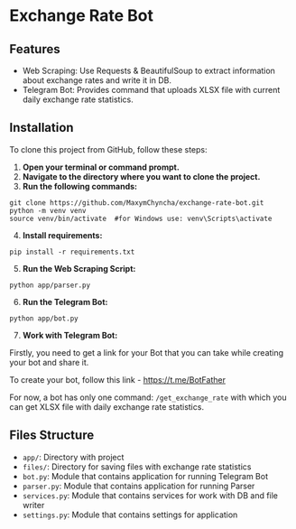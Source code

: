 # Exchange Rate Bot

## Features
- Web Scraping: Use Requests & BeautifulSoup to extract information about exchange rates and write it in DB.
- Telegram Bot: Provides command that uploads XLSX file with current daily exchange rate statistics.

## Installation

To clone this project from GitHub, follow these steps:

1. **Open your terminal or command prompt.**
2. **Navigate to the directory where you want to clone the project.**
3. **Run the following commands:**
```shell
git clone https://github.com/MaxymChyncha/exchange-rate-bot.git
python -m venv venv
source venv/bin/activate  #for Windows use: venv\Scripts\activate
```

4. **Install requirements:**

```shell
pip install -r requirements.txt
```

5. **Run the Web Scraping Script:**
```shell
python app/parser.py
```

6. **Run the Telegram Bot:**
```shell
python app/bot.py
```

7. **Work with Telegram Bot:**

Firstly, you need to get a link for your Bot that you can take while creating your bot and share it.

To create your bot, follow this link - https://t.me/BotFather

For now, a bot has only one command:
```/get_exchange_rate``` with which you can get XLSX file with daily exchange rate statistics.

## Files Structure

- `app/`: Directory with project
- `files/`: Directory for saving files with exchange rate statistics
- `bot.py`: Module that contains application for running Telegram Bot
- `parser.py`: Module that contains application for running Parser
- `services.py`: Module that contains services for work with DB and file writer
- `settings.py`: Module that contains settings for application
